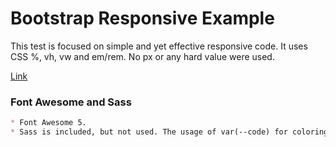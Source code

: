 # Bootstrap Responsive Example

This test is focused on simple and yet effective responsive code. It uses CSS %, vh, vw and em/rem. No px or any hard value were used.

[Link](https://klauberfreitas.github.io/Bootstrap-Bill/)

### Font Awesome and Sass

```markdown
* Font Awesome 5.
* Sass is included, but not used. The usage of var(--code) for coloring is a better approach.
```
